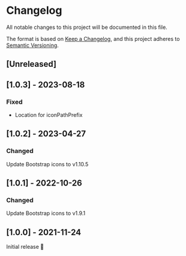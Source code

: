# Changelog
All notable changes to this project will be documented in this file.

The format is based on [Keep a Changelog](https://keepachangelog.com/en/1.0.0/),
and this project adheres to [Semantic Versioning](https://semver.org/spec/v2.0.0.html).

## [Unreleased]

## [1.0.3] - 2023-08-18
### Fixed
- Location for iconPathPrefix

## [1.0.2] - 2023-04-27
### Changed
Update Bootstrap icons to v1.10.5

## [1.0.1] - 2022-10-26
### Changed
Update Bootstrap icons to v1.9.1

## [1.0.0] - 2021-11-24
Initial release 🎉
